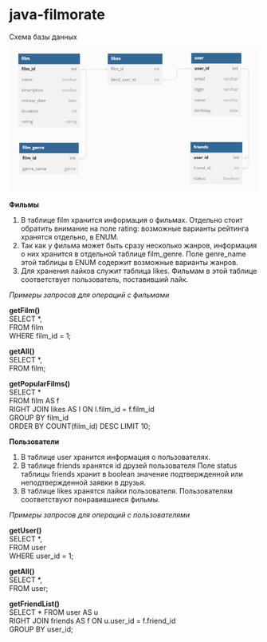 # java-filmorate

Схема базы данных

![Схема базы данных](https://raw.githubusercontent.com/dev-Orlov/java-filmorate/8ee8313b6bfb9719ad7a4f26005fe0d8e787d1d4/chart_v7.png)

**Фильмы**  
1. В таблице film хранится информация о фильмах. 
Отдельно стоит обратить внимание на поле rating: возможные варианты рейтинга хранятся отдельно, в ENUM.
2. Так как у фильма может быть сразу несколько жанров, информация о них хранится в отдельной таблице film_genre.
Поле genre_name этой таблицы в ENUM содержит возможные варианты жанров.
3. Для хранения лайков служит таблица likes. Фильмам в этой таблице соответствует пользователь, поставивший 
лайк.

*Примеры запросов для операций с фильмами*

**getFilm()**  
SELECT *,  
FROM film  
WHERE film_id = 1;  

**getAll()**  
SELECT *,  
FROM film;  

**getPopularFilms()**  
SELECT *    
FROM film AS f  
RIGHT JOIN likes AS l ON l.film_id = f.film_id  
GROUP BY film_id   
ORDER BY COUNT(film_id) DESC
LIMIT 10;

**Пользователи** 
1. В таблице user хранится информация о пользователях.
2. В таблице friends хранятся id друзей пользователя
Поле status таблицы friends хранит в boolean значение подтвержденной или неподтвержденной заявки в друзья.
3. В таблице likes хранятся лайки пользователя. Пользователям соответствуют понравившиеся фильмы.

*Примеры запросов для операций с пользователями*

**getUser()**  
SELECT *,  
FROM user  
WHERE user_id = 1;

**getAll()**  
SELECT *,  
FROM user;

**getFriendList()**  
SELECT *
FROM user AS u  
RIGHT JOIN friends AS f ON u.user_id = f.friend_id  
GROUP BY user_id;